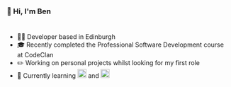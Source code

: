 ### 👋 Hi, I'm Ben
#
* :man_technologist: Developer based in Edinburgh
* :mortar_board:	Recently completed the Professional Software Development course at CodeClan
* :pencil2:	Working on personal projects whilst looking for my first role
* :seedling: Currently learning <img src="https://cdn-icons-png.flaticon.com/512/6132/6132221.png"  width="20"> and <img src="https://cdn-icons-png.flaticon.com/512/5968/5968381.png"  width="20"> 




<!--
**benbeardyman/benbeardyman** is a ✨ _special_ ✨ repository because its `README.md` (this file) appears on your GitHub profile.

Here are some ideas to get you started:

- 🔭 I’m currently working on ...
- 🌱 I’m currently learning ...
- 👯 I’m looking to collaborate on ...
- 🤔 I’m looking for help with ...
- 💬 Ask me about ...
- 📫 How to reach me: ...
- 😄 Pronouns: ...
- ⚡ Fun fact: ...
-->
